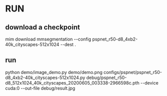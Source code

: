 # RUN
## download a checkpoint
mim download mmsegmentation --config pspnet_r50-d8_4xb2-40k_cityscapes-512x1024 --dest .
## run
python demo/image_demo.py demo/demo.png configs/pspnet/pspnet_r50-d8_4xb2-40k_cityscapes-512x1024.py debug/pspnet_r50-d8_512x1024_40k_cityscapes_20200605_003338-2966598c.pth --device cuda:0 --out-file debug/result.jpg

